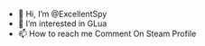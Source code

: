 - 👋 Hi, I’m @ExcellentSpy
- 👀 I’m interested in GLua
- 📫 How to reach me Comment On Steam Profile

<!---
ExcellentSpy/ExcellentSpy is a ✨ special ✨ repository because its `README.md` (this file) appears on your GitHub profile.
You can click the Preview link to take a look at your changes.
--->
